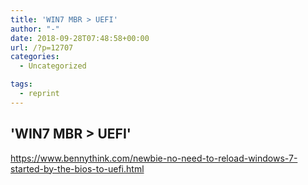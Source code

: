 ```yaml
---
title: 'WIN7 MBR > UEFI'
author: "-"
date: 2018-09-28T07:48:58+00:00
url: /?p=12707
categories:
  - Uncategorized

tags:
  - reprint
---
```

## 'WIN7 MBR > UEFI'
https://www.bennythink.com/newbie-no-need-to-reload-windows-7-started-by-the-bios-to-uefi.html